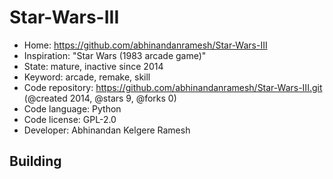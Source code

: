 # Star-Wars-III

- Home: https://github.com/abhinandanramesh/Star-Wars-III
- Inspiration: "Star Wars (1983 arcade game)"
- State: mature, inactive since 2014
- Keyword: arcade, remake, skill
- Code repository: https://github.com/abhinandanramesh/Star-Wars-III.git (@created 2014, @stars 9, @forks 0)
- Code language: Python
- Code license: GPL-2.0
- Developer: Abhinandan Kelgere Ramesh

## Building
